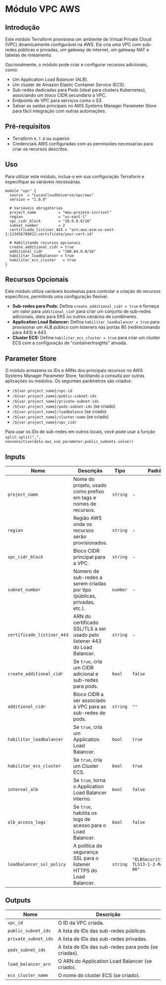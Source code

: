 # Módulo VPC AWS

## Introdução

Este módulo Terraform provisiona um ambiente de Virtual Private Cloud (VPC) dinamicamente configurável na AWS. Ele cria uma VPC com sub-redes públicas e privadas, um gateway de internet, um gateway NAT e tabelas de roteamento.

Opcionalmente, o módulo pode criar e configurar recursos adicionais, como:
- Um Application Load Balancer (ALB).
- Um cluster de Amazon Elastic Container Service (ECS).
- Sub-redes dedicadas para Pods (ideal para clusters Kubernetes), associando um bloco CIDR secundário à VPC.
- Endpoints de VPC para serviços como o S3.
- Salvar as saídas principais no AWS Systems Manager Parameter Store para fácil integração com outras automações.

## Pré-requisitos

- Terraform `6.7.0` ou superior.
- Credenciais AWS configuradas com as permissões necessárias para criar os recursos descritos.

## Uso

Para utilizar este módulo, inclua-o em sua configuração Terraform e especifique as variáveis necessárias.

```hcl
module "vpc" {
  source  = "LucasCloudUniverse/vpc/aws"
  version = "1.0.0"

  # Variáveis obrigatórias
  project_name          = "meu-projeto-incrivel"
  region                = "us-east-1"
  vpc_cidr_block        = "10.0.0.0/16"
  subnet_number         = 2
  certificado_listiner_443 = "arn:aws:acm:us-east-1:123456789012:certificate/your-cert-id"

  # Habilitando recursos opcionais
  create_additional_cidr = true
  additional_cidr       = "100.64.0.0/16"
  habilitar_loadbalancer = true
  habilitar_ecs_cluster   = true
}
```

## Recursos Opcionais

Este módulo utiliza variáveis booleanas para controlar a criação de recursos específicos, permitindo uma configuração flexível.

- **Sub-redes para Pods:** Defina `create_additional_cidr = true` e forneça um valor para `additional_cidr` para criar um conjunto de sub-redes adicionais, úteis para EKS ou outros cenários de contêineres.
- **Application Load Balancer:** Defina `habilitar_loadbalancer = true` para provisionar um ALB público com listeners nas portas 80 (redirecionando para 443) e 443.
- **Cluster ECS:** Defina `habilitar_ecs_cluster = true` para criar um cluster ECS com a configuração de "containerInsights" ativada.

## Parameter Store

O módulo armazena os IDs e ARNs dos principais recursos no AWS Systems Manager Parameter Store, facilitando a consulta por outras aplicações ou módulos. Os seguintes parâmetros são criados:

- `/${var.project_name}/vpc-id`
- `/${var.project_name}/public-subnet-ids`
- `/${var.project_name}/private-subnet-ids`
- `/${var.project_name}/pods-subnet-ids` (se criado)
- `/${var.project_name}/loadbalance` (se criado)
- `/${var.project_name}/cluster-name` (se criado)
- `/${var.project_name}/vpc_cidr`

Para usar os IDs de sub-redes em outros locais, você pode usar a função `split`:
`split(",", nonsensitive(data.aws_ssm_parameter.public_subnets.value))`

## Inputs

| Nome | Descrição | Tipo | Padrão | Obrigatório |
|------|-------------|------|---------|:----------:|
| `project_name` | Nome do projeto, usado como prefixo em tags e nomes de recursos. | `string` | - | Sim |
| `region` | Região AWS onde os recursos serão provisionados. | `string` | - | Sim |
| `vpc_cidr_block` | Bloco CIDR principal para a VPC. | `string` | - | Sim |
| `subnet_number` | Número de sub-redes a serem criadas por tipo (públicas, privadas, etc.). | `number` | - | Sim |
| `certificado_listiner_443` | ARN do certificado SSL/TLS a ser usado pelo listener 443 do Load Balancer. | `string` | - | Sim |
| `create_additional_cidr` | Se `true`, cria um CIDR adicional e sub-redes para pods. | `bool` | `false` | Não |
| `additional_cidr` | Bloco CIDR a ser associado à VPC para as sub-redes de pods. | `string` | `""` | Não |
| `habilitar_loadbalancer` | Se `true`, cria um Application Load Balancer. | `bool` | `true` | Não |
| `habilitar_ecs_cluster` | Se `true`, cria um Cluster ECS. | `bool` | `true` | Não |
| `internal_alb` | Se `true`, torna o Application Load Balancer interno. | `bool` | `false` | Não |
| `alb_access_logs` | Se `true`, habilita os logs de acesso para o Load Balancer. | `bool` | `false` | Não |
| `loadbalancer_ssl_policy` | A política de segurança SSL para o listener HTTPS do Load Balancer. | `string` | `"ELBSecurityPolicy-TLS13-1-2-Res-2021-06"` | Não |

## Outputs

| Nome | Descrição |
|------|-------------|
| `vpc_id` | O ID da VPC criada. |
| `public_subnet_ids` | A lista de IDs das sub-redes públicas. |
| `private_subnet_ids` | A lista de IDs das sub-redes privadas. |
| `pods_subnet_ids` | A lista de IDs das sub-redes para pods (se criadas). |
| `load_balancer_arn` | O ARN do Application Load Balancer (se criado). |
| `ecs_cluster_name` | O nome do cluster ECS (se criado). |